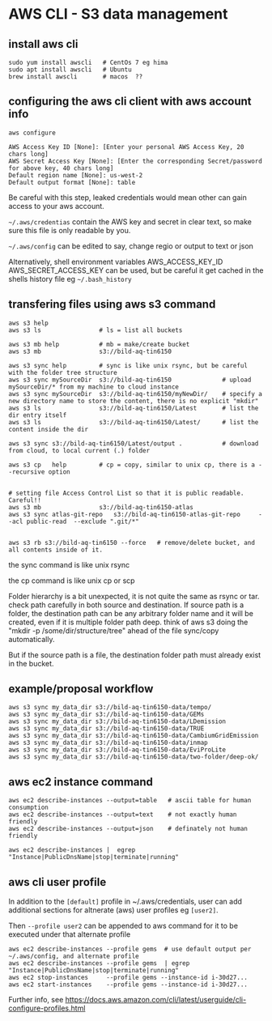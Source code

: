 # AWS CLI - S3 data management

## install aws cli 

```{bash}
sudo yum install awscli   # CentOs 7 eg hima
sudo apt install awscli   # Ubuntu
brew install awscli       # macos  ??

```

## configuring the aws cli client with aws account info


```{bash}
aws configure

AWS Access Key ID [None]: [Enter your personal AWS Access Key, 20 chars long]
AWS Secret Access Key [None]: [Enter the corresponding Secret/password for above key, 40 chars long]
Default region name [None]: us-west-2
Default output format [None]: table

```

Be careful with this step, leaked credentials would mean other can gain access to your aws account.

`~/.aws/credentias` contain the AWS key and secret in clear text, so make sure this file is only readable by you.

`~/.aws/config`  can be edited to say, change regio or output to text or json

Alternatively, shell environment variables AWS_ACCESS_KEY_ID AWS_SECRET_ACCESS_KEY can be used, but be careful it get cached in the shells history file eg `~/.bash_history`


## transfering files using aws s3 command

```{bash}
aws s3 help
aws s3 ls                # ls = list all buckets

aws s3 mb help           # mb = make/create bucket                            
aws s3 mb                s3://bild-aq-tin6150  

aws s3 sync help         # sync is like unix rsync, but be careful with the folder tree structure 
aws s3 sync mySourceDir  s3://bild-aq-tin6150              # upload mySourceDir/* from my machine to cloud instance
aws s3 sync mySourceDir  s3://bild-aq-tin6150/myNewDir/    # specify a new directory name to store the content, there is no explicit "mkdir" 
aws s3 ls                s3://bild-aq-tin6150/Latest       # list the dir entry itself
aws s3 ls                s3://bild-aq-tin6150/Latest/      # list the content inside the dir

aws s3 sync s3://bild-aq-tin6150/Latest/output .           # download from cloud, to local current (.) folder

aws s3 cp   help         # cp = copy, similar to unix cp, there is a --recursive option


# setting file Access Control List so that it is public readable.  Careful!!
aws s3 mb                s3://bild-aq-tin6150-atlas
aws s3 sync atlas-git-repo   s3://bild-aq-tin6150-atlas-git-repo     --acl public-read  --exclude ".git/*"


aws s3 rb s3://bild-aq-tin6150 --force   # remove/delete bucket, and all contents inside of it. 
```

the sync command is like unix rsync

the cp   command is like unix cp or scp

Folder hierarchy is a bit unexpected, it is not quite the same as rsync or tar.  check path carefully in both source and destination.
If source path is a folder, the destination path can be any arbitrary folder name and it will be created, even if it is multiple folder path deep.
think of aws s3 doing the "mkdir -p /some/dir/structure/tree" ahead of the file sync/copy automatically.

But if the source path is a file, the destination folder path must already exist in the bucket.


## example/proposal workflow

```{bash}
aws s3 sync my_data_dir s3://bild-aq-tin6150-data/tempo/
aws s3 sync my_data_dir s3://bild-aq-tin6150-data/GEMs
aws s3 sync my_data_dir s3://bild-aq-tin6150-data/LDemission
aws s3 sync my_data_dir s3://bild-aq-tin6150-data/TRUE
aws s3 sync my_data_dir s3://bild-aq-tin6150-data/CambiumGridEmission
aws s3 sync my_data_dir s3://bild-aq-tin6150-data/inmap
aws s3 sync my_data_dir s3://bild-aq-tin6150-data/EviProLite
aws s3 sync my_data_dir s3://bild-aq-tin6150-data/two-folder/deep-ok/
```

## aws ec2 instance command

```{bash}
aws ec2 describe-instances --output=table   # ascii table for human consumption
aws ec2 describe-instances --output=text    # not exactly human friendly
aws ec2 describe-instances --output=json    # definately not human friendly

aws ec2 describe-instances |  egrep "Instance|PublicDnsName|stop|terminate|running"

```

## aws cli user profile 

In addition to the `[default]` profile in ~/.aws/credentials, 
user can add additional sections for altnerate (aws) user profiles eg `[user2]`.  

Then `--profile user2` can be appended to aws command for it to be executed under that alternate profile

```
aws ec2 describe-instances --profile gems  # use default output per ~/.aws/config, and alternate profile
aws ec2 describe-instances --profile gems  | egrep "Instance|PublicDnsName|stop|terminate|running"
aws ec2 stop-instances     --profile gems --instance-id i-30d27...
aws ec2 start-instances    --profile gems --instance-id i-30d27...
```

Further info, see
https://docs.aws.amazon.com/cli/latest/userguide/cli-configure-profiles.html

